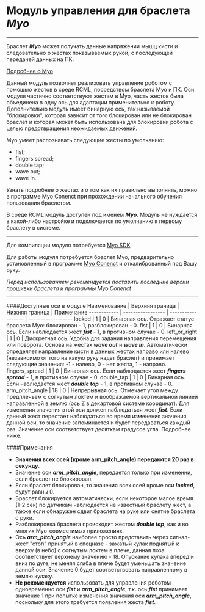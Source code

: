 # Модуль управления для браслета **_Myo_**
-----------------------------

Браслет **_Myo_** может получать данные напряжении мышц кисти и следовательно о жестах показываемых рукой, с последующей передачей данных на ПК.

[Подробнее о Myo](https://www.thalmic.com/en/myo/)

Данный модуль позволяет реализовать управление роботом с помощью жестов в среде RCML, посредством браслета Myo и ПК. Оси модуля частично соответствуют жестам в Myo, часть жестов была объединена в одну ось для адаптации применительно к роботу. Дополнительно модуль имеет бинарную ось, так называемой "блокировки", которая зависит от того блокирован или не блокирован браслет и которая может быть использована для блокировки робота с целью предотвращения неожидаемых движений.

Myo умеет распознавать следующие жесты по умолчанию:
- fist;
- fingers spread;
- double tap;
- wave out;
- wave in.

Узнать подробнее о жестах и о том как их правильно выполнять, можно в программе Myo Conenct при прохождении начального обучения пользования браслетом.

В среде RCML модуль доступен под именем **_Myo_**.
Модуль не нуждается в какой-либо настройке и подключается по умолчанию к первому браслету в системе.

-----------------------------

Для компиляции модуля потребуется [Myo SDK](https://developer.thalmic.com/downloads).

Для работы модуля потребуется браслет Myo, предварительно установленный в программе [Myo Conenct](https://www.thalmic.com/start/) и откалиброванный под Вашу руку.

*Перед использованием рекомендуется поставить последние версии прошивки браслета и программы Myo Conenct*

-----------------------------

####Доступные оси в модуле
Наименование  | Верхняя граница  | Нижняя граница  | Примечание
------------  | -----------------  | ------------------  | ------------------
locked  | 1  | 0  | Бинарная ось. Отражает статус браслета Myo: блокирован - 1, разблокирован - 0. 
fist  | 1  | 0  | Бинарная ось. Если наблюдается жест **_fist_** - 1, в противном случае - 0.
left_or_right  | 1  | 0  | Дискретная ось. Удобна для задания направления перемещения или поворота. Основа на жестах **_wave out_** и **_wave in_**. Автоматически определяет направление кисти в данных жестах направо или налево (независимо от того на какую руку надет браслет) и принимает следующие значения: -1 - налево, 0 - нет жеста, 1 - направо.
fingers_spread  | 1  | 0  | Бинарная ось. Если наблюдается жест **_fingers spread_** - 1, в противном случае - 0.
double_tap  | 1  | 0  | Бинарная ось. Если наблюдается жест **_double tap_** - 1, в противном случае - 0.
arm_pitch_angle  | 18  | 0  | Непрерывная ось. Отмечает угол между предплечьем с согнутым локтем и воображаемой вертикальной линией направленной в землю (ось Z в декартовой системе координат). Для изменения значения этой оси должен наблюдаться жест **_fist_**. Если данный жест перестает наблюдаться во время изменения значения данной оси, то значение запоминается и будет передаваться каждый раз. Значение оси соответствует десяткам градусов угла. Подробнее ниже.

####Примечания
- **Значения всех осей (кроме arm_pitch_angle) передаются 20 раз в секунду**.
- Значение оси **_arm_pitch_angle_**, передается только при изменении, если браслет не блокирован.
- Если браслет блокирован, то значения всех осей кроме оси **_locked_**, будут равны 0.
- Браслет блокируется автоматически, если некоторое малое время (1-2 сек) по датчикам наблюдается не известный браслету жест, а также если обнаружен сдвиг браслета на руке или снятие браслета с руки.
- Разблокировка браслета происходит жестом **_double tap_**, как и во многих Myo-совместимых приложениях.
- Ось **_arm_pitch_angle_** наиболее просто представить через сигнал-жест "стоп" принятый в спецназе - зажатый кулак поднятый к вверху (в небо) с согнутым локтем в плече, данная поза соответствует верхнему значению - 18. Опускание кулака вперед и вниз по дуге, не меняя сгиба в плече будет уменьшать значение данной оси. Значение 0 будет соответствовать направленному в землю кулаку.
- **Не рекомендуется** использовать для управления роботом одновременно оси **_fist_** и **_arm_pitch_angle_**, т.к. ось **_fist_** принимает значение 1 при попытке изменения значения оси **_arm_pitch_angle_**, поскольку для этого требуется появления жеста **_fist_**.